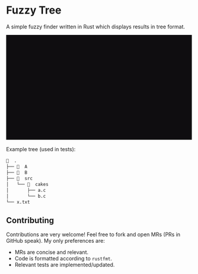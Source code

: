 Fuzzy Tree
==========

A simple fuzzy finder written in Rust which displays results in tree format.

![img](static/fztree.gif)

Example tree (used in tests):

```
  .
├──   A
├──   B
├──   src
│   └──   cakes
│       ├── a.c
│       └── b.c
└── x.txt
```

Contributing
------------

Contributions are very welcome! Feel free to fork and open MRs (PRs in GitHub
speak). My only preferences are:
* MRs are concise and relevant.
* Code is formatted according to `rustfmt`.
* Relevant tests are implemented/updated.
